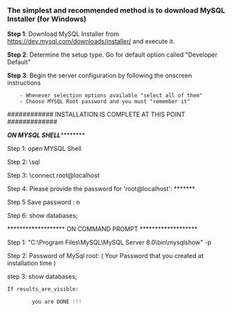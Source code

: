 
### The simplest and recommended method is to download MySQL Installer (for Windows)

**Step 1**: Download MySQL Installer from https://dev.mysql.com/downloads/installer/ and execute it.

**Step 2**: Determine the setup type. Go for default option called "Developer Default"

**Step 3**: Begin the server configuration by following the onscreen instructions

        - Whenever selection options available "select all of them"
        - Choose MYSQL Root password and you must "remember it"
        

############ INSTALLATION IS COMPLETE AT THIS POINT #############

***************ON MYSQL SHELL***********************

Step 1: open MYSQL Shell

Step 2: \sql

Step 3: \connect root@localhost

Step 4: Please provide the password for 'root@localhost': *******

Step 5 Save password : n

Step 6: show databases;


******************* ON COMMAND PROMPT *******************

Step 1: "C:\Program Files\MySQL\MySQL Server 8.0\bin\mysqlshow" -p

Step 2: Password of MySql root: ( Your Password that you created at installation time )

step 3: show databases;

```python
If results_are_visible:

        you are DONE !!!
        
```
